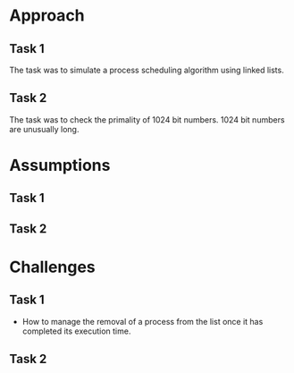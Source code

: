 # Approach
## Task 1
The task was to simulate a process scheduling algorithm using linked lists. 
## Task 2
The task was to check the primality of 1024 bit numbers. 1024 bit numbers are unusually long. 

# Assumptions
## Task 1


## Task 2


# Challenges
## Task 1
- How to manage the removal of a process from the list once it has completed its execution time.

## Task 2
